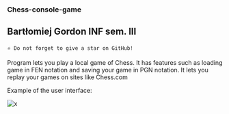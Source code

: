 ### Chess-console-game
## Bartłomiej Gordon INF sem. III
`⭐ Do not forget to give a star on GitHub!`

Program lets you play a local game of Chess. It has features such as loading game in FEN notation and saving your game in PGN notation. It lets you replay your games on sites like Chess.com

Example of the user interface:

![x](https://user-images.githubusercontent.com/69083596/218280705-6060cfc2-75c2-4fdc-b99a-7ae9e5914ba3.png)


